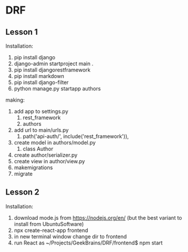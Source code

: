 # DRF
## Lesson 1

Installation:
1. pip install django
2. django-admin startproject main .
3. pip install djangorestframework
4. pip install markdown
5. pip install django-filter
6.  python manage.py startapp authors

making:
1. add app to settings.py
   1. rest_framework
   2. authors
2. add url to main/urls.py
   1. path('api-auth/', include('rest_framework')),
3. create model in authors/model.py
   1. class Author
4. create author/serializer.py
5. create view in author/view.py
6. makemigrations
7. migrate

## Lesson 2

Installation:
1. download mode.js from https://nodejs.org/en/ (but the best variant to install from UbuntuSoftware)
2. npx create-react-app frontend
3. in new terminal window change dir to frontend
4. run React as ~/Projects/GeekBrains/DRF/frontend$ npm start
